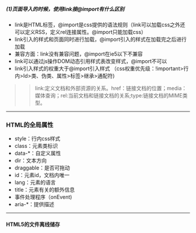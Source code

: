 #####	(1)页面导入的时候，使用link接@import有什么区别
-	link是HTML标签，@import是css提供的语法规则（link可以加载css之外还可以定义RSS，定义rel连接属性。@import只能加载css）
-	link引入的样式和页面同时进行加载，@import引入的样式在加载完之后进行加载
-	兼容方面：link没有兼容问题，@import在ie5以下不兼容
-	link可以通过js操作DOM动态引用样式表改变样式，@import不可以
-	link引入样式的权重大于@import引入样式
（css权重优先级：!important>行内>Id>类、伪类、属性>标签>继承>通配符)
>>	link:定义文档和外部资源的关系。href：链接文档的位置；media：媒体查询；rel:当前文档和链接文档的关系;type:链接文档的MIME类型。

---

### HTML的全局属性
-	style：行内css样式
-	class：元素类标识
-	data-*：自定义属性
-	dir：文本方向
-	draggable：是否可拖动
-	id：元素id，文档内唯一
-	lang：元素的语言
-	title：元素有关的额外信息
-	事件处理程序（onEvent)
-	aria-*：提供描述

---

####    HTML5的文件离线储存